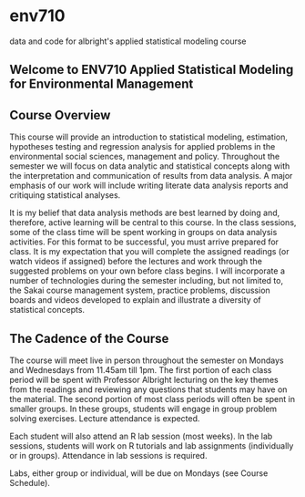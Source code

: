 # env710
data and code for albright's applied statistical modeling course

## Welcome to ENV710 Applied Statistical Modeling for Environmental Management


## Course Overview

This course will provide an introduction to statistical modeling, estimation, hypotheses testing and regression analysis for applied problems in the environmental social sciences, management and policy. Throughout the semester we will focus on data analytic and statistical concepts along with the interpretation and communication of results from data analysis. A major emphasis of our work will include writing literate data analysis reports and critiquing statistical analyses.

It is my belief that data analysis methods are best learned by doing and, therefore, active learning will be central to this course. In the class sessions, some of the class time will be spent working in groups on data analysis activities. For this format to be successful, you must arrive prepared for class. It is my expectation that you will complete the assigned readings (or watch videos if assigned) before the lectures and work through the suggested problems on your own before class begins. I will incorporate a number of technologies during the semester including, but not limited to, the Sakai course management system, practice problems, discussion boards and videos developed to explain and illustrate a diversity of statistical concepts.

## The Cadence of the Course

The course will meet live in person throughout the semester on Mondays and Wednesdays from 11.45am till 1pm. The first portion of each class period will be spent with Professor Albright lecturing on the key themes from the readings and reviewing any questions that students may have on the material. The second portion of most class periods will often be spent in smaller groups. In these groups, students will engage in group problem solving exercises. Lecture attendance is expected. 

Each student will also attend an R lab session (most weeks). In the lab sessions, students will work on R tutorials and lab assignments (individually or in groups). Attendance in lab sessions is required. 

Labs, either group or individual, will be due on Mondays (see Course Schedule).





